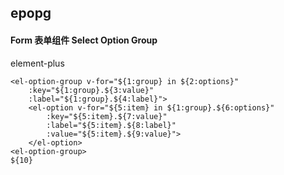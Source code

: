 ## epopg
#### Form 表单组件 Select Option Group
element-plus <el-option-group>
```
<el-option-group v-for="${1:group} in ${2:options}"
	:key="${1:group}.${3:value}"
	:label="${1:group}.${4:label}">
	<el-option v-for="${5:item} in ${1:group}.${6:options}"
		:key="${5:item}.${7:value}"
		:label="${5:item}.${8:label}"
		:value="${5:item}.${9:value}">
	</el-option>
<el-option-group>
${10}
```